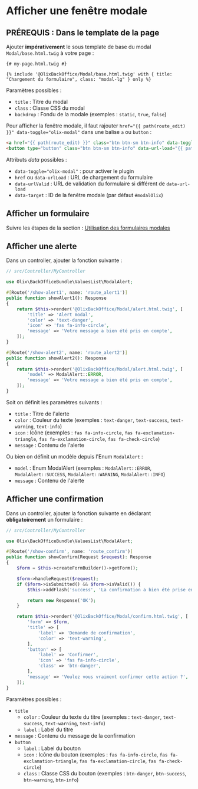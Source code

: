 Afficher une fenêtre modale
================================================================================


## **PRÉREQUIS** : Dans le template de la page

Ajouter **impérativement** le sous template de base du modal `Modal/base.html.twig` à votre page :

~~~ twig
{# my-page.html.twig #}

{% include '@OlixBackOffice/Modal/base.html.twig' with { title: "Chargement du formulaire", class: "modal-lg" } only %}
~~~

Paramètres possibles :

- `title` : Titre du modal
- `class` : Classe CSS du modal
- `backdrop` : Fondu de la modale (exemples : `static`, `true`, `false`)


Pour afficher la fenêtre modale, il faut rajouter `href="{{ path(route_edit) }}" data-toggle="olix-modal"` dans une balise `a` ou `button` :
~~~ html
<a href="{{ path(route_edit) }}" class="btn btn-sm btn-info" data-toggle="olix-modal">Modifier</a>
<button type="button" class="btn btn-sm btn-info" data-url-load="{{ path(route_edit) }}" data-toggle="olix-modal">Modifier</button>
~~~

Attributs *data* possibles :

- `data-toggle="olix-modal"` : pour activer le plugin
- `href` ou `data-urlLoad` : URL de chargement du formulaire
- `data-urlValid` : URL de validation du formulaire si différent de `data-url-load`
- `data-target` : ID de la fenêtre modale (par défaut `#modalOlix`)



## Afficher un formulaire

Suivre les étapes de la section : [Utilisation des formulaires modales](crud/modal.md)



## Afficher une alerte

Dans un controller, ajouter la fonction suivante :

~~~ php
// src/Controller/MyController

use Olix\BackOfficeBundle\ValuesList\ModalAlert;

#[Route('/show-alert1', name: 'route_alert1')]
public function showAlert1(): Response
{
    return $this->render('@OlixBackOffice/Modal/alert.html.twig', [
        'title' => 'Alert modal',
        'color' => 'text-danger',
        'icon' => 'fas fa-info-circle',
        'message' => 'Votre message a bien été pris en compte',
    ]);
}

#[Route('/show-alert2', name: 'route_alert2')]
public function showAlert2(): Response
{
    return $this->render('@OlixBackOffice/Modal/alert.html.twig', [
        'model' => ModalAlert::ERROR,
        'message' => 'Votre message a bien été pris en compte',
    ]);
}
~~~

Soit on définit les paramètres suivants :

- `title` : Titre de l'alerte
- `color` : Couleur du texte (exemples : `text-danger`, `text-success`, `text-warning`, `text-info`)
- `icon` : Icône (exemples : `fas fa-info-circle`, `fas fa-exclamation-triangle`, `fas fa-exclamation-circle`, `fas fa-check-circle`)
- `message` : Contenu de l'alerte

Ou bien on définit un modèle depuis l'Enum `ModalAlert` :

- `model` : Enum ModalAlert (exemples : `ModalAlert::ERROR`, `ModalAlert::SUCCESS`, `ModalAlert::WARNING`, `ModalAlert::INFO`)
- `message` : Contenu de l'alerte



## Afficher une confirmation

Dans un controller, ajouter la fonction suivante en déclarant **obligatoirement** un formulaire :

~~~ php
// src/Controller/MyController

use Olix\BackOfficeBundle\ValuesList\ModalAlert;

#[Route('/show-confirm', name: 'route_confirm')]
public function showConfirm(Request $request): Response
{
    $form = $this->createFormBuilder()->getForm();

    $form->handleRequest($request);
    if ($form->isSubmitted() && $form->isValid()) {
        $this->addFlash('success', 'La confirmation a bien été prise en compte');

        return new Response('OK');
    }

    return $this->render('@OlixBackOffice/Modal/confirm.html.twig', [
        'form' => $form,
        'title' => [
            'label' => 'Demande de confirmation',
            'color' => 'text-warning',
        ],
        'button' => [
            'label' => 'Confirmer',
            'icon' => 'fas fa-info-circle',
            'class' => 'btn-danger',
        ],
        'message' => 'Voulez vous vraiment confirmer cette action ?',
    ]);
}
~~~

Paramètres possibles :

- `title`
  - `color` : Couleur du texte du titre (exemples : `text-danger`, `text-success`, `text-warning`, `text-info`)
  - `label` : Label du titre
- `message` : Contenu du message de la confirmation
- `button`
  - `label` : Label du bouton
  - `icon` : Icône du bouton (exemples : `fas fa-info-circle`, `fas fa-exclamation-triangle`, `fas fa-exclamation-circle`, `fas fa-check-circle`)    
  - `class` : Classe CSS du bouton (exemples : `btn-danger`, `btn-success`, `btn-warning`, `btn-info`)
